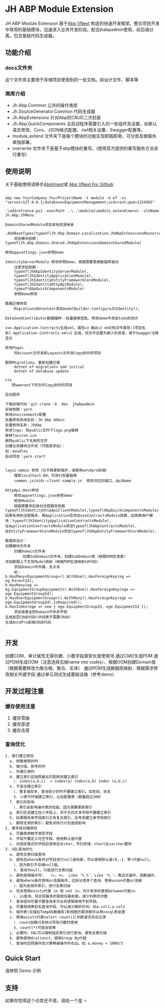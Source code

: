 # JH ABP Module Extension

JH ABP Module Extension 基于[Abp VNext](https://docs.abp.io) 构造的快速开发框架。整合项目开发中常用的基础模块，迅速进入业务开发阶段。配合jhabpadmin使用，前后端分离。包含基础代码生成器。

## 功能介绍

### docs文件夹

这个文件夹主要用于存储项目使用到的一些文档。如设计文件、脚本等

### 类库介绍

* Jh.Abp.Common 公共的操作类库
* Jh.SourceGenerator.Common 代码生成器
* Jh.AbpExtensions 针对Abp的CRUD二次封装
* Jh.Abp.QuickComponents 主启动程序需要引入的一些组件及设置，如默认语言修改、Cors、JSON格式配置、Jwt相关设置、Swagger配置等。
* module_extend 文件夹下是每个模块的功能实现即插即用，可分库及微服务单独部署。
* overwrite 文件夹下是基于abp模块的重写。(使用官方提供的重写服务方法进行重写)

## 使用说明

关于基础使用请移步[AbpVnext](https://docs.abp.io/)或 [Abp VNext For Github](https://github.com/abpframework/abp)

```Use Steps

abp new YourCompany.YourProjectName -t module -d ef -cs "server=127.0.0.1;database=EquipmentManagement;uid=root;pwd=1234565"

.\addrefrence.ps1 -execPath ..\..\modules\module_extend\menu\ -slnName Jh.Abp.JhMenu

DomainSharedModule添加本地资源继承
    .AddBaseTypes(typeof(Jh.Abp.Domain.Localization.JhAbpExtensionsResource))
    添加模块依赖：typeof(Jh.Abp.Domain.Shared.JhAbpExtensionsDomainSharedModule)

修改appsettings.json参照Demo

IdentityServerModule 修改参照Demo、根据需要更换数据库驱动
    注意添加依赖：
    typeof(JhAbpIdentityServerModule),
    typeof(JhIdentityApplicationModule),
    typeof(JhIdentityEntityFrameworkCoreModule),
    typeof(JhIdentityHttpApiModule),
    typeof(AbpQuickComponentsModule)
    参照Demo修改

数据迁移修改
    MigrationsDbContext添加modelBuilder.ConfigureJhIdentity();

DataSeedContributor数据播种--批量替换密匙、修改demo中添加todo的地方

xxx.Application.Contracts生成xml，属性=》输出=》xm文档文件路径:[项目名称].Application.Contracts.xml=》生成，将文件设置为嵌入的资源，用于Swagger注释显示

修改Pages
    将Account文件夹和Layouts文件夹Copy到你的项目

删除Migrations，重新创建迁移
    dotnet ef migrations add initial
    dotnet ef database update

css
   把wwwroot下的文件Copy到你的项目
    
启动程序

下载前端代码：git clone -b  dev  jhabpadmin
安装依赖：yarn
修改environments配置
批量修改系统名称：JH Abp Admin 
批量修改名称：JhAbp
修改logo: 将public文件下logo.png替换
替换favicon.ico
删除public下无用的文件
创建业务模块文件夹（可随意添加）：
如：moudles
启动项目：yarn start


layui-admin 修改（已不再更新维护，请使用antdpro前端）
    搜索localhost:60，可进行批量替换
    common.js/oidc-client-sample.js  修改对应的端口、ApiName

HttpApi.Host修改
    修改appsettings.json参照demo
    修改Module
    根据需要添加身份远程服务依赖typeof(JhIdentityHttpApiClientModule),typeof(AbpQuickComponentsModule)
如果有用到远程服务，再Application层添加xxxContractsModule依赖，如依赖用户模块：typeof(JhIdentityApplicationContractsModule),
在ApplicationContractsModule添加typeof(JhAbpContractsModule),
在EntityFrameworkCoreModule添加typeof(JhAbpEntityFrameworkCoreModule),

数据库设计：
创建模块文件夹
    创建Domain文件夹
        创建SubDomain文件夹、创建SubDomain类（根据OOM生成类）
添加数据上下文及Model映射（根据PDM生成映射C#代码）
    添加Domain中外键，及关系
    如：
b.HasMany<EquipmentGroup>().WithOne().HasForeignKey(eg => eg.ParentId);
b.HasMany(eg => eg.EquipmentGroupEquipments).WithOne().HasForeignKey(ege => ege.EquipmentGroupId);
b.HasOne<EquipmentGroup>().WithMany().HasForeignKey(ege => ege.EquipmentGroupId).IsRequired();
b.HasIndex(ege => new { ege.EquipmentGroupId, ege.EquipmentId });
    添加或者去除Domain中多余字段
生成底层CRUD代码(中间表不需要CRUD)
生成AntdPro前端CRUD代码


```

## 开发

创建CDM、审计属性无需创建、小数字段类型长度使用18
通过CMD生成PDM
通过PDM生成OOM（注意选择去掉name into codes）、根据OOM创建Domain类（根据需要修改为聚合根、聚合、实体）
通过PDM生成数据库映射、根据需求修改相关外键字段
通过单元测试生成基础设施（参考demo）

## 开发过程注意

### 缓存使用注意

1. 缓存雪崩
2. 缓存穿透
3. 缓存击穿

### 查询优化

``` 查询优化
1. 索引建立原则
  a. 频繁搜索的列
  b. 被分组、排序的列
  c. 外键引用列
  d. 建立索引应按照最左匹配原则建立索引
    ⅰ. index(a,b,c)  = index(a) index(a,b) index (a,b,c)
  e. 不适合建立索引
    ⅰ. 重复值较多、查询较少的列不要建立索引。如性别、状态
    ⅱ. 小表不时候建立索引，比如配置表（数量超过300）
  f. 索引的影响
    ⅰ. 索引会影响操作表的性能，因为需要更新索引
  g. 索引应该建立在小字段上，对于大的文本字段不要建立索引
  h. 如果既有单字段索引又有复合索引，应考虑建立单字段索引
  i. 删除无用的索引，避免对执行计划造成影响
2. 表字段创建原则
  a. 尽量使用数字类型字段
  b. 字段不要定义可空字段，使用默认值代替
  c. 对固定格式的字段应使用定长char，节约存储，chart比varchar要快
3. SQL查询优化
  a. 避免全表扫描查询
  b. 避免在where条件对字段进行null值判断，可以使用默认值(0,-1、等)代替null。
    ⅰ. 因为索引不存储null值。
    ⅱ. 查询为null，只能进行全表扫描
  c. 避免使用操作符:   !=、<>、 Like '%_%'、Like '%_'、表达式操作、函数操作、
  d. 避免where条件使用or连接条件，应拆分成多个查询，使用union代替or连接
    ⅰ. 因为会放弃索引，进行全表扫描
  e. 优先使用exists代替 in 和 not in，对于有序的使用between代替in
    ⅰ. in查询，将出现最多的值放在最前面，减少判断的次数
  f. 查询语句尽量不要查询本次业务逻辑使用不到字段。
  g. 尽量使用表别名查询字段，可以减少解析时间。如a.col1,a.col2
  h. 临时表(存储在TempDb数据库)和视图的需求都可以用nosql来处理
  i. 使用exists代替select count(1)判断是否存在记录
    ⅰ. count函数只有统计所有行数时使用
    ⅱ. count(*)可能会锁表
  j. 必要时，SQL可以强制指定索引进行查询，避免全表扫描
  k. 避免使用distionct，使用Group By代替
  l. 查询时应把操作及计算移植操作符右边。如 a.money < 1000/3
```

## Quick Start

请参照 Demo 示例

## 支持

如果你觉得这个仓库还不错，请给一个星 :star:
